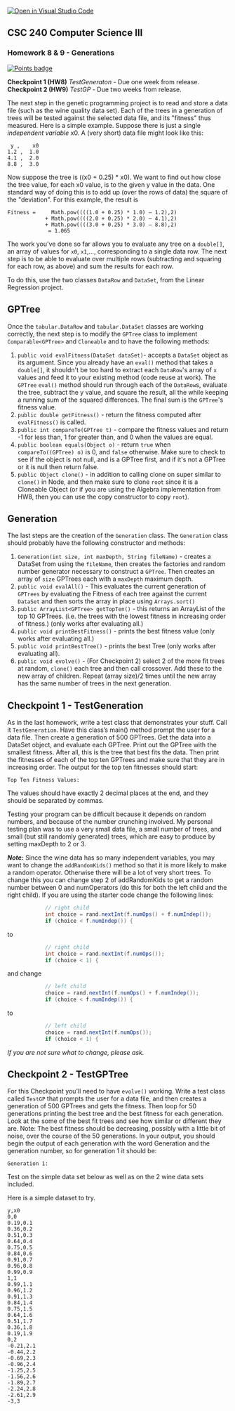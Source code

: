 [![Open in Visual Studio Code](https://classroom.github.com/assets/open-in-vscode-2e0aaae1b6195c2367325f4f02e2d04e9abb55f0b24a779b69b11b9e10269abc.svg)](https://classroom.github.com/online_ide?assignment_repo_id=21286404&assignment_repo_type=AssignmentRepo)
## CSC 240 Computer Science III

### Homework 8 & 9 - Generations

[![Points badge](../../blob/badges/.github/badges/points.svg)](../../actions)

**Checkpoint 1 (HW8)** *TestGeneraton* - Due one week from release.  
**Checkpoint 2 (HW9)** *TestGP* - Due two weeks from release.

The next step in the genetic programming project is to read and store a data file (such as the wine quality data set).  Each of the trees in a generation of trees will be tested against the selected data file, and its "fitness" thus measured.  Here is a simple example.
Suppose there is just a single *independent variable* x0.  A (very short) data file might look like this:

```
 y ,    x0
1.2 ,  1.0
4.1 ,  2.0
8.8 ,  3.0
```


Now suppose the tree is ((x0 + 0.25) * x0).  We want to find out how close the tree value, for each x0 value, is to the given y value in the data.  One standard way of doing this is to add up (over the rows of data) the square of the "deviation".  For this example, the result is

```
Fitness =     Math.pow((((1.0 + 0.25) * 1.0) – 1.2),2)
            + Math.pow((((2.0 + 0.25) * 2.0) – 4.1),2)
            + Math.pow((((3.0 + 0.25) * 3.0) – 8.8),2)
             = 1.065
```

The work you’ve done so far allows you to evaluate any tree on a `double[]`, an array of values for `x0`, `x1`,..., corresponding to a single data row.  The next step is to be able to evaluate over multiple rows (subtracting and squaring for each row, as above) and sum the results for each row.

To do this, use the two classes `DataRow` and `DataSet`, from the Linear Regression project. 


## GPTree

Once the `tabular.DataRow` and `tabular.DataSet` classes are working correctly, the next step is to modify the `GPTree` class to implement `Comparable<GPTree>` and `Cloneable` and to have the following methods:

1.  `public void evalFitness(DataSet dataSet)`- accepts a `DataSet` object as its argument.  Since you already have an `eval()` method that takes a `double[]`, it shouldn't be too hard to extract each `DataRow`'s array of `x` values and feed it to your existing method (code reuse at work).  The `GPTree` `eval()` method should run through each of the `DataRow`s, evaluate the tree, subtract the y value, and square the result, all the while keeping a running sum of the squared differences.  The final sum is the `GPTree`'s fitness value.
2. `public double getFitness()` - return the fitness computed after `evalFitness()` is called.
3. `public int compareTo(GPTree t)` - compare the fitness values and return -1 for less than, 1 for greater than, and 0 when the values are equal.
4. `public boolean equals(Object o)` - return `true` when `compareTo((GPTree) o)` is 0, and `false` otherwise. Make sure to check to see if the object is not null, and is a GPTree first, and if it's not a GPTree or it is null then return false.
5. `public Object clone()` - in addition to calling clone on super similar to `clone()` in Node, and then make sure to clone `root` since it is a Cloneable Object (or if you are using the Algebra implementation from HW8, then you can use the copy constructor to copy `root`).

## Generation 

The last steps are the creation of the `Generation` class. The `Generation` class should probably have the following constructor and methods:

1. `Generation(int size, int maxDepth, String fileName)` - creates a DataSet from using the `fileName`, then creates the factories and random number generator necessary to construct a `GPTree`. Then creates an array of `size` GPTrees each with a `maxDepth` maximum depth. 
2. `public void evalAll()` - This evaluates the current generation of `GPTrees` by evaluating the Fitness of each tree against the current `DataSet` and then sorts the array in place using `Arrays.sort()`
3. `public ArrayList<GPTree> getTopTen()` - this returns an ArrayList of the top 10 GPTrees. (i.e. the trees with the lowest fitness in increasing order of fitness.) (only works after evaluating all.)
4. `public void printBestFitness()` - prints the best fitness value (only works after evaluating all.)
5. `public void printBestTree()` - prints the best Tree (only works after evaluating all).
6. `public void evolve()` - (For Checkpoint 2) select 2 of the more fit trees at random, `clone()` each tree and then call crossover. Add these to the new array of children. Repeat (array size)/2 times until the new array has the same number of trees in the next generation.

## Checkpoint 1 - TestGeneration

As in the last homework, write a test class that demonstrates your stuff.  Call it `TestGeneration`.  Have this class’s main() method prompt the user for a data file. Then create a generation of 500 GPTrees.  Get the data into a DataSet object, and evaluate each GPTree.  Print out the GPTree with the smallest fitness.  After all, this is the tree that best fits the data. Then print the fitnesses of each of the top ten GPTrees and make sure that they are in increasing order. The output for the top ten fitnesses should start:

```
Top Ten Fitness Values: 
```

The values should have exactly 2 decimal places at the end, and they should be separated by commas.

Testing your program can be difficult because it depends on random numbers, and because of the number crunching involved.  My personal testing plan was to use a very small data file, a small number of trees, and small (but still randomly generated) trees, which are easy to produce by setting maxDepth to 2 or 3.

***Note:*** Since the wine data has so many independent variables, you may want to change the `addRandomKids()` method so that it is more likely to make a random operator. Otherwise there will be a lot of very short trees. To change this you can change step 2 of addRandomKids to get a random number between 0 and numOperators (do this for both the left child and the right child). If you are using the starter code change the following lines:

```java
            // right child
            int choice = rand.nextInt(f.numOps() + f.numIndep());
            if (choice < f.numIndep()) {
```

to

```java
            // right child
            int choice = rand.nextInt(f.numOps());
            if (choice < 1) {
```

and change

```java
            // left child
            choice = rand.nextInt(f.numOps() + f.numIndep());
            if (choice < f.numIndep()) {
```

to

```java
            // left child
            choice = rand.nextInt(f.numOps());
            if (choice < 1) {
```

*If you are not sure what to change, please ask.*



## Checkpoint 2 - TestGPTree

For this Checkpoint you'll need to have `evolve()` working. Write a test class called `TestGP` that prompts the user for a data file, and then creates a generation of 500 GPTrees and gets the fitness. Then loop for 50 generations printing the best tree and the best fitness for each generation. Look at the some of the best fit trees and see how similar or different they are. Note: The best fitness should be decreasing, possibly with a little bit of noise, over the course of the 50 generations.
In your output, you should begin the output of each generation with the word Generation and the generation number, so for generation 1 it should be:

```
Generation 1:
```

Test on the simple data set below as well as on the 2 wine data sets included.

Here is a simple dataset to try.

```
y,x0
0,0
0.19,0.1
0.36,0.2
0.51,0.3
0.64,0.4
0.75,0.5
0.84,0.6
0.91,0.7
0.96,0.8
0.99,0.9
1,1
0.99,1.1
0.96,1.2
0.91,1.3
0.84,1.4
0.75,1.5
0.64,1.6
0.51,1.7
0.36,1.8
0.19,1.9
0,2
-0.21,2.1
-0.44,2.2
-0.69,2.3
-0.96,2.4
-1.25,2.5
-1.56,2.6
-1.89,2.7
-2.24,2.8
-2.61,2.9
-3,3
```
 



